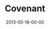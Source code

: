 ---
layout: message
category: message
series: "GoodSex"
title: "Covenant"
date: 2013-05-18-00-00
message_id: 787
audio: "http://s3.amazonaws.com/crossroads-media/messages/audio/goodsex_01.mp3"
audio-duration: "53:18"
description: "Chuck Mingo talks about God's design for good sex. (This message contains adult content.)"
video: "http://s3.amazonaws.com/crossroads-media/messages/video/goodsex_01.mp4"
video-duration: "53:25"
video-image: "http://s3.amazonaws.com/crossroads-media/images/goodsex-01-still.jpg"
program: "http://s3.amazonaws.com/crossroads-media/documents/05_18-19_13Program_LO.pdf"
tag: 
 - mingo
 - covenant
 - sex
 - relationship
 - program
explicit: false
---